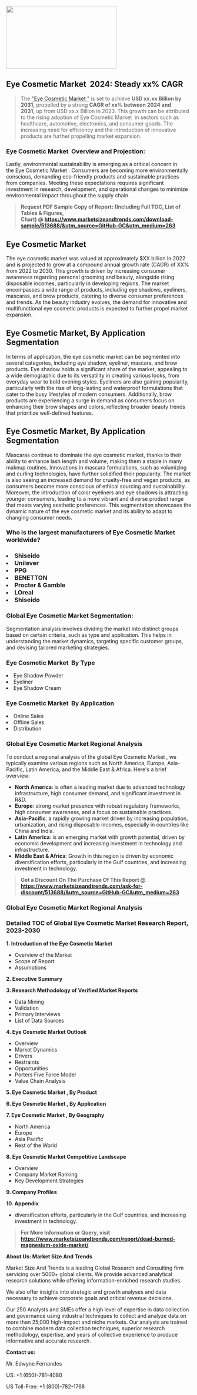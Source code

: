 <p><img class="alignnone size-medium wp-image-20088" src="https://ffe5etoiles.com/wp-content/uploads/2024/12/MST1-300x171.png" alt="" width="300" height="171" /></p><h2 id="ember46" class="ember-view reader-text-block__heading-2">Eye Cosmetic Market &nbsp;2024: Steady&nbsp;xx% CAGR</h2><blockquote id="ember47" class="ember-view reader-text-block__blockquote">The&nbsp;<a class="app-aware-link " href="https://www.marketsizeandtrends.com/download-sample/513688/&utm_source=GitHub-GC&utm_medium=263" target="_blank" data-test-app-aware-link="">"Eye Cosmetic Market "</a>&nbsp;is set to achieve&nbsp;<strong>USD&nbsp;xx.xx&nbsp;Billion by 2031,</strong>&nbsp;propelled by a strong&nbsp;<strong>CAGR of&nbsp;xx% between 2024 and 2031,</strong>&nbsp;up from USD xx.x Billion in 2023. This growth can be attributed to the rising adoption of&nbsp;Eye Cosmetic Market &nbsp;in sectors such as healthcare, automotive, electronics, and consumer goods. The increasing need for efficiency and the introduction of innovative products are further propelling market expansion.</blockquote><h3 id="ember48" class="ember-view reader-text-block__heading-3">Eye Cosmetic Market &nbsp;Overview and Projection:</h3><p id="ember49" class="ember-view reader-text-block__paragraph">Lastly, environmental sustainability is emerging as a critical concern in the&nbsp;Eye Cosmetic Market . Consumers are becoming more environmentally conscious, demanding eco-friendly products and sustainable practices from companies. Meeting these expectations requires significant investment in research, development, and operational changes to minimize environmental impact throughout the supply chain.</p><blockquote id="ember50" class="ember-view reader-text-block__blockquote"><strong>Request PDF Sample Copy of Report: (Including Full TOC, List of Tables &amp; Figures, Chart)&nbsp;@&nbsp;<strong><a href="https://www.marketsizeandtrends.com/download-sample/513688/&utm_source=GitHub-GC&utm_medium=263" target="_blank">https://www.marketsizeandtrends.com/download-sample/513688/&utm_source=GitHub-GC&utm_medium=263</a></strong></strong></blockquote><h3 class=""> <h2>Eye Cosmetic Market</h2><p>The eye cosmetic market was valued at approximately $XX billion in 2022 and is projected to grow at a compound annual growth rate (CAGR) of XX% from 2022 to 2030. This growth is driven by increasing consumer awareness regarding personal grooming and beauty, alongside rising disposable incomes, particularly in developing regions. The market encompasses a wide range of products, including eye shadows, eyeliners, mascaras, and brow products, catering to diverse consumer preferences and trends. As the beauty industry evolves, the demand for innovative and multifunctional eye cosmetic products is expected to further propel market expansion.</p><h2>Eye Cosmetic Market, By Application Segmentation</h2><p>In terms of application, the eye cosmetic market can be segmented into several categories, including eye shadow, eyeliner, mascara, and brow products. Eye shadow holds a significant share of the market, appealing to a wide demographic due to its versatility in creating various looks, from everyday wear to bold evening styles. Eyeliners are also gaining popularity, particularly with the rise of long-lasting and waterproof formulations that cater to the busy lifestyles of modern consumers. Additionally, brow products are experiencing a surge in demand as consumers focus on enhancing their brow shapes and colors, reflecting broader beauty trends that prioritize well-defined features.</p><h2>Eye Cosmetic Market, By Application Segmentation</h2><p>Mascaras continue to dominate the eye cosmetic market, thanks to their ability to enhance lash length and volume, making them a staple in many makeup routines. Innovations in mascara formulations, such as volumizing and curling technologies, have further solidified their popularity. The market is also seeing an increased demand for cruelty-free and vegan products, as consumers become more conscious of ethical sourcing and sustainability. Moreover, the introduction of color eyeliners and eye shadows is attracting younger consumers, leading to a more vibrant and diverse product range that meets varying aesthetic preferences. This segmentation showcases the dynamic nature of the eye cosmetic market and its ability to adapt to changing consumer needs.</p></h3><h3 id="" class="">Who is the largest manufacturers of&nbsp;Eye Cosmetic Market worldwide?</h3><h3 class=""></Li><Li>Shiseido</Li><Li> Unilever</Li><Li> PPG</Li><Li> BENETTON</Li><Li> Procter & Gamble</Li><Li> LOreal</Li><Li> Shiseido</h3><h3 id="ember53" class="ember-view reader-text-block__heading-3">Global&nbsp;Eye Cosmetic Market Segmentation:</h3><p id="ember54" class="ember-view reader-text-block__paragraph">Segmentation analysis involves dividing the market into distinct groups based on certain criteria, such as type and application. This helps in understanding the market dynamics, targeting specific customer groups, and devising tailored marketing strategies.</p><h3 id="" class="">Eye Cosmetic Market &nbsp;By Type</h3><p></Li><Li>Eye Shadow Powder</Li><Li> Eyeliner</Li><Li> Eye Shadow Cream</p><h3 id="" class="">Eye Cosmetic Market &nbsp;By Application</h3><p class=""></Li><Li>Online Sales</Li><Li> Offline Sales</Li><Li> Distribution</p><h3 id="ember62" class="ember-view reader-text-block__heading-3">Global Eye Cosmetic Market Regional Analysis</h3><p id="ember63" class="ember-view reader-text-block__paragraph">To conduct a regional analysis of the global Eye Cosmetic Market , we typically examine various regions such as North America, Europe, Asia-Pacific, Latin America, and the Middle East &amp; Africa. Here's a brief overview:</p><ul><li><strong>North America</strong>: is often a leading market due to advanced technology infrastructure, high consumer demand, and significant investment in R&amp;D.</li><li><strong>Europe</strong>: strong market presence with robust regulatory frameworks, high consumer awareness, and a focus on sustainable practices.</li><li><strong>Asia-Pacific</strong>: a rapidly growing market driven by increasing population, urbanization, and rising disposable incomes, especially in countries like China and India.</li><li><strong>Latin America</strong>: is an emerging market with growth potential, driven by economic development and increasing investment in technology and infrastructure.</li><li><strong>Middle East &amp; Africa</strong>: Growth in this region is driven by economic diversification efforts, particularly in the Gulf countries, and increasing investment in technology.</li></ul><blockquote id="ember61" class="ember-view reader-text-block__blockquote"><strong>Get a Discount On The Purchase Of This Report @ <strong><a href="https://html-cleaner.com/" target="">https://www.marketsizeandtrends.com/ask-for-discount/513688/&utm_source=GitHub-GC&utm_medium=263</a></strong></strong></blockquote><h3 id="ember62" class="ember-view reader-text-block__heading-3">Global Eye Cosmetic Market Regional Analysis</h3><h3 id="" class="">Detailed TOC of Global Eye Cosmetic Market Research Report, 2023-2030</h3><p id="" class=""><strong>1. Introduction of the Eye Cosmetic Market </strong></p><ul><li>Overview of the Market</li><li>Scope of Report</li><li>Assumptions</li></ul><p id="" class=""><strong>2. Executive Summary</strong></p><p id="" class=""><strong>3. Research Methodology of Verified Market Reports</strong></p><ul><li>Data Mining</li><li>Validation</li><li>Primary Interviews</li><li>List of Data Sources</li></ul><p id="" class=""><strong>4. Eye Cosmetic Market Outlook</strong></p><ul><li>Overview</li><li>Market Dynamics</li><li>Drivers</li><li>Restraints</li><li>Opportunities</li><li>Porters Five Force Model</li><li>Value Chain Analysis</li></ul><p id="" class=""><strong>5. Eye Cosmetic Market , By Product</strong></p><p id="" class=""><strong>6. Eye Cosmetic Market , By Application</strong></p><p id="" class=""><strong>7. Eye Cosmetic Market , By Geography</strong></p><ul><li>North America</li><li>Europe</li><li>Asia Pacific</li><li>Rest of the World</li></ul><p id="" class=""><strong>8. Eye Cosmetic Market Competitive Landscape</strong></p><ul><li>Overview</li><li>Company Market Ranking</li><li>Key Development Strategies</li></ul><p id="" class=""><strong>9. Company Profiles</strong></p><p id="" class=""><strong>10. Appendix</strong></p><ul><li>diversification efforts, particularly in the Gulf countries, and increasing investment in technology.</li></ul><blockquote id="ember65" class="ember-view reader-text-block__blockquote"><strong>For More Information or Query, visit <strong><strong><a href="https://html-cleaner.com/" target="">https://www.marketsizeandtrends.com/report/dead-burned-magnesium-oxide-market/</a></strong></strong></strong></blockquote><p id="" class=""><strong>About Us: Market Size And Trends</strong></p><p id="" class="">Market Size And Trends is a leading Global Research and Consulting firm servicing over 5000+ global clients. We provide advanced analytical research solutions while offering information-enriched research studies.</p><p id="" class="">We also offer insights into strategic and growth analyses and data necessary to achieve corporate goals and critical revenue decisions.</p><p id="" class="">Our 250 Analysts and SMEs offer a high level of expertise in data collection and governance using industrial techniques to collect and analyze data on more than 25,000 high-impact and niche markets. Our analysts are trained to combine modern data collection techniques, superior research methodology, expertise, and years of collective experience to produce informative and accurate research.</p><p id="" class=""><strong>Contact us:</strong></p><p id="" class="">Mr. Edwyne Fernandes</p><p id="" class="">US: +1 (650)-781-4080</p><p id="" class="">US Toll-Free: +1 (800)-782-1768</p>
